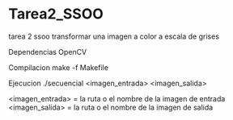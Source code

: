 # Tarea2_SSOO
tarea 2 ssoo transformar una imagen a color a escala de grises


Dependencias
OpenCV


Compilacion
make -f Makefile

Ejecucion
./secuencial <imagen_entrada> <imagen_salida>

<imagen_entrada> = la ruta o el nombre de la imagen de entrada
<imagen_salida> = la ruta o el nombre de la imagen de salida
